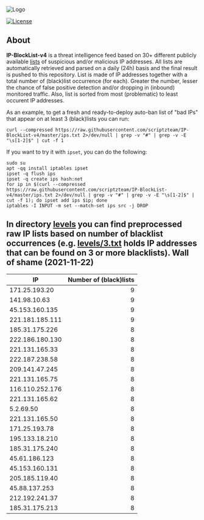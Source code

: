 ![Logo](https://i.imgur.com/PyKLAe7.png)

[![License](https://img.shields.io/badge/license-The_Unlicense-red.svg)](https://unlicense.org/)

About
----

**IP-BlockList-v4** is a threat intelligence feed based on 30+ different publicly available [lists](https://github.com/stamparm/maltrail) of suspicious and/or malicious IP addresses. All lists are automatically retrieved and parsed on a daily (24h) basis and the final result is pushed to this repository. List is made of IP addresses together with a total number of (black)list occurrence (for each). Greater the number, lesser the chance of false positive detection and/or dropping in (inbound) monitored traffic. Also, list is sorted from most (problematic) to least occurent IP addresses.

As an example, to get a fresh and ready-to-deploy auto-ban list of "bad IPs" that appear on at least 3 (black)lists you can run:

```
curl --compressed https://raw.githubusercontent.com/scriptzteam/IP-BlockList-v4/master/ips.txt 2>/dev/null | grep -v "#" | grep -v -E "\s[1-2]$" | cut -f 1
```

If you want to try it with `ipset`, you can do the following:

```
sudo su
apt -qq install iptables ipset
ipset -q flush ips
ipset -q create ips hash:net
for ip in $(curl --compressed https://raw.githubusercontent.com/scriptzteam/IP-BlockList-v4/master/ips.txt 2>/dev/null | grep -v "#" | grep -v -E "\s[1-2]$" | cut -f 1); do ipset add ips $ip; done
iptables -I INPUT -m set --match-set ips src -j DROP
```

In directory [levels](levels) you can find preprocessed raw IP lists based on number of blacklist occurrences (e.g. [levels/3.txt](levels/3.txt) holds IP addresses that can be found on 3 or more blacklists).
Wall of shame (2021-11-22)
----

|IP|Number of (black)lists|
|---|--:|
171.25.193.20|9
141.98.10.63|9
45.153.160.135|9
221.181.185.111|9
185.31.175.226|8
222.186.180.130|8
221.131.165.33|8
222.187.238.58|8
209.141.47.245|8
221.131.165.75|8
116.110.252.176|8
221.131.165.62|8
5.2.69.50|8
221.131.165.50|8
171.25.193.78|8
195.133.18.210|8
185.31.175.240|8
45.61.186.123|8
45.153.160.131|8
205.185.119.40|8
45.88.137.253|8
212.192.241.37|8
185.31.175.213|8
